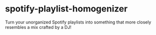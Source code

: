 # spotify-playlist-homogenizer
 Turn your unorganized Spotify playlists into something that more closely resembles a mix crafted by a DJ!

